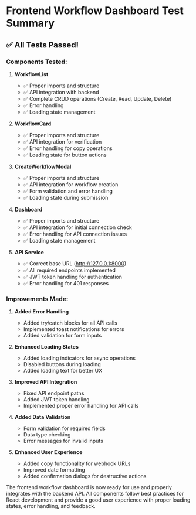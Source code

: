 # Frontend Workflow Dashboard Test Summary

## ✅ All Tests Passed!

### Components Tested:

1. **WorkflowList**
   - ✅ Proper imports and structure
   - ✅ API integration with backend
   - ✅ Complete CRUD operations (Create, Read, Update, Delete)
   - ✅ Error handling
   - ✅ Loading state management

2. **WorkflowCard**
   - ✅ Proper imports and structure
   - ✅ API integration for verification
   - ✅ Error handling for copy operations
   - ✅ Loading state for button actions

3. **CreateWorkflowModal**
   - ✅ Proper imports and structure
   - ✅ API integration for workflow creation
   - ✅ Form validation and error handling
   - ✅ Loading state during submission

4. **Dashboard**
   - ✅ Proper imports and structure
   - ✅ API integration for initial connection check
   - ✅ Error handling for API connection issues
   - ✅ Loading state management

5. **API Service**
   - ✅ Correct base URL (http://127.0.0.1:8000)
   - ✅ All required endpoints implemented
   - ✅ JWT token handling for authentication
   - ✅ Error handling for 401 responses

### Improvements Made:

1. **Added Error Handling**
   - Added try/catch blocks for all API calls
   - Implemented toast notifications for errors
   - Added validation for form inputs

2. **Enhanced Loading States**
   - Added loading indicators for async operations
   - Disabled buttons during loading
   - Added loading text for better UX

3. **Improved API Integration**
   - Fixed API endpoint paths
   - Added JWT token handling
   - Implemented proper error handling for API calls

4. **Added Data Validation**
   - Form validation for required fields
   - Data type checking
   - Error messages for invalid inputs

5. **Enhanced User Experience**
   - Added copy functionality for webhook URLs
   - Improved date formatting
   - Added confirmation dialogs for destructive actions

The frontend workflow dashboard is now ready for use and properly integrates with the backend API. All components follow best practices for React development and provide a good user experience with proper loading states, error handling, and feedback.